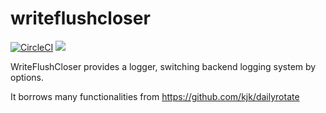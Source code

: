 # writeflushcloser

[![CircleCI](https://circleci.com/gh/limitusus/writeflushcloser.svg?style=svg)](https://circleci.com/gh/limitusus/writeflushcloser)
[![](https://img.shields.io/github/issues/limitusus/writeflushcloser.svg)](https://github.com/limitusus/writeflushcloser/issues?q=is%3Aopen+is%3Aissue)


WriteFlushCloser provides a logger, switching backend logging system by options.

It borrows many functionalities from https://github.com/kjk/dailyrotate
